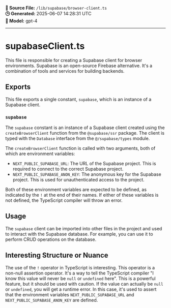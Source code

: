 **📄 Source File:** `/lib/supabase/browser-client.ts`  
**🕒 Generated:** 2025-06-07 14:28:31 UTC  
**🤖 Model:** gpt-4

---

# supabaseClient.ts

This file is responsible for creating a Supabase client for browser environments. Supabase is an open-source Firebase alternative. It's a combination of tools and services for building backends. 

## Exports

This file exports a single constant, `supabase`, which is an instance of a Supabase client.

### `supabase`

The `supabase` constant is an instance of a Supabase client created using the `createBrowserClient` function from the `@supabase/ssr` package. The client is typed with the `Database` interface from the `@/supabase/types` module.

The `createBrowserClient` function is called with two arguments, both of which are environment variables:

- `NEXT_PUBLIC_SUPABASE_URL`: The URL of the Supabase project. This is required to connect to the correct Supabase project.
- `NEXT_PUBLIC_SUPABASE_ANON_KEY`: The anonymous key for the Supabase project. This is used for unauthenticated access to the project.

Both of these environment variables are expected to be defined, as indicated by the `!` at the end of their names. If either of these variables is not defined, the TypeScript compiler will throw an error.

## Usage

The `supabase` client can be imported into other files in the project and used to interact with the Supabase database. For example, you can use it to perform CRUD operations on the database.

## Interesting Structure or Nuance

The use of the `!` operator in TypeScript is interesting. This operator is a non-null assertion operator. It's a way to tell the TypeScript compiler "I know this value will never be `null` or `undefined` here". This is a powerful feature, but it should be used with caution. If the value can actually be `null` or `undefined`, you will get a runtime error. In this case, it's used to assert that the environment variables `NEXT_PUBLIC_SUPABASE_URL` and `NEXT_PUBLIC_SUPABASE_ANON_KEY` are defined.